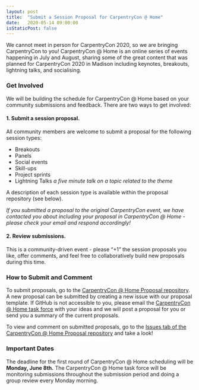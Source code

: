 ```yaml
---
layout: post
title:  "Submit a Session Proposal for CarpentryCon @ Home"
date:   2020-05-14 09:00:00
isStaticPost: false
---
```


We cannot meet in person for CarpentryCon 2020, so we are bringing CarpentryCon to you! CarpentryCon @ Home is an online series of events happening in July and August, sharing some of the great content that was planned for CarpentryCon 2020 in Madison including keynotes, breakouts, lightning talks, and socialising.

### Get Involved

We will be building the schedule for CarpentryCon @ Home based on your community submissions and feedback. There are two ways to get involved:

#### 1.  Submit a session proposal.

All community members are welcome to submit a proposal for the following session types:
-   Breakouts
-   Panels
-   Social events
-   Skill-ups
-   Project sprints
-   Lightning Talks *a five minute talk on a topic related to the theme*

A description of each session type is available within the proposal repository (see below).

*If you submitted a proposal to the original CarpentryCon event, we have contacted you about including your proposal in CarpentryCon @ Home - please check your email and respond accordingly!*


#### 2.  Review submissions.
This is a community-driven event - please “+1” the session proposals you like, offer comments, and feel free to collaboratively build new proposals during this time.  

### How to Submit and Comment

To submit proposals, go to the [CarpentryCon @ Home Proposal repository](https://github.com/carpentrycon/carpentryconhome-proposals). A new proposal can be submitted by creating a new issue with our proposal template. If GitHub is not accessible to you, please email the [CarpentryCon @ Home task force](mailto:carpentrycon@carpentries.org) with your ideas and we will post a proposal for you or send you a summary of the current proposals.

To view and comment on submitted proposals, go to the [Issues tab of the CarpentryCon @ Home Proposal repository](https://github.com/carpentrycon/carpentryconhome-proposals/issues) and take a look!

### Important Dates
The deadline for the first round of CarpentryCon @ Home scheduling will be **Monday, June 8th.** The CarpentryCon @ Home task force will be monitoring submissions throughout the submission period and doing a group review every Monday morning.
